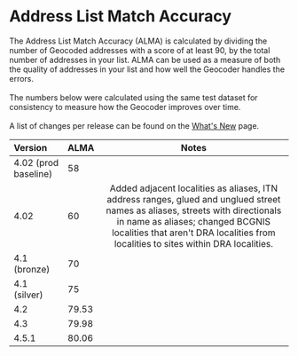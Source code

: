 # Address List Match Accuracy

The Address List Match Accuracy (ALMA) is calculated by dividing the number of Geocoded addresses with a score of at least 90, by the total number of addresses in your list. ALMA can be used as a measure of both the quality of addresses in your list and how well the Geocoder handles the errors.
<br><br>
The numbers below were calculated using the same test dataset for consistency to measure how the Geocoder improves over time.
<br><br>
A list of changes per release can be found on the [What's New](https://github.com/bcgov/ols-geocoder/blob/gh-pages/whats-new.md) page.

| Version           | ALMA  | Notes |
|:------------------|:-----|:-----:|
| 4.02 (prod baseline) | 58    |
| 4.02              | 60    | Added adjacent localities as aliases, ITN address ranges, glued and unglued street names as aliases, streets with directionals in name as aliases; changed BCGNIS localities that aren't DRA localities from localities to sites within DRA localities.|
| 4.1 (bronze)      | 70    | |
| 4.1 (silver)      | 75    | |
| 4.2               | 79.53 | |
| 4.3               | 79.98 | |
| 4.5.1             | 80.06 | |
